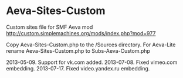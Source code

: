 Aeva-Sites-Custom
=================
Custom sites file for SMF Aeva mod http://custom.simplemachines.org/mods/index.php?mod=977

Copy Aeva-Sites-Custom.php to the /Sources directory.
For Aeva-Lite rename Aeva-Sites-Custom.php to Subs-Aeva-Custom.php

2013-05-09. Support for vk.com added.
2013-07-08. Fixed vimeo.com embedding.
2013-07-17. Fixed video.yandex.ru embedding.